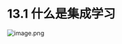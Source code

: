 # 13.1 什么是集成学习

![image.png](https://upload-images.jianshu.io/upload_images/7220971-8459558946e66918.png?imageMogr2/auto-orient/strip%7CimageView2/2/w/1240)
